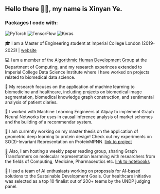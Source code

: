 ## Hello there 👋🏻, my name is Xinyan Ye.

### Packages I code with:
![PyTorch](https://img.shields.io/badge/PyTorch-%23EE4C2C.svg?style=for-the-badge&logo=PyTorch&logoColor=white)
![TensorFlow](https://img.shields.io/badge/TensorFlow-%23FF6F00.svg?style=for-the-badge&logo=TensorFlow&logoColor=white)
![Keras](https://img.shields.io/badge/Keras-%23D00000.svg?style=for-the-badge&logo=Keras&logoColor=white)

<!--
**xy2119/xy2119** is a ✨ _special_ ✨ repository because its `README.md` (this file) appears on your GitHub profile.

Here are some ideas to get you started:

- 🔭 I’m currently working on ...
- 🌱 I’m currently learning ...
- 👯 I’m looking to collaborate on ...
- 🤔 I’m looking for help with ...
- 💬 Ask me about ...
- 📫 How to reach me: ...
- 😄 Pronouns: ...
- ⚡ Fun fact: ...
-->


🎓 I am a Master of Engineering student at Imperial College London (2019-2023) | [website](https://xy2119.github.io)

💻 I am a member of the [Algorithmic Human Development Group](http://humandevelopment.doc.ic.ac.uk) at the Department of Computing, and my research experinces extended to Imperial College Data Science Institute where I have worked on projects related to biomedical data science.

💊 My research focuses on the application of machine learning to biomedicine and healthcare, including projects on biomedical image segmentation, biomedical knowledge graph construction, and sentimental analysis of patient diaries.

🦾 I worked with Machine Learning Engineers at Alipay to implement Graph Neural Networks for uses in causal inference analysis of market schemes and the building of a recommendar system. 

🧬 I am currently working on my master thesis on the application of geometric deep learning to protein design! Check out my experiments on SO(3)-Invariant Representation on ProteinMPNN. [link to project](https://github.com/xy2119/SO3_Equivariant_ProteinMPNN)

💬 Also, I am hosting a weekly paper reading group, sharing Graph Transformers on molecular representation learnning with researchers from the fields of Computing, Medicine, Pharmaceutics etc. [link to notebooks](https://github.com/xy2119/BioKR2_Graph_Transformer)

🌱 I lead a team of AI enthusiasts working on proposals for AI-based solutions to the Sustainable Development Goals. Our healthcare initiative was selected as a top 10 finalist out of 200+ teams by the UNDP judging panel. 
